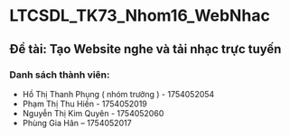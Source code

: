 # LTCSDL_TK73_Nhom16_WebNhac
## Đề tài: Tạo Website nghe và tải nhạc trực tuyến
### Danh sách thành viên:
+ Hồ Thị Thanh Phụng ( nhóm trưởng ) - 1754052054
+ Phạm Thị Thu Hiền - 1754052019
+ Nguyễn Thị Kim Quyên - 1754052060
+ Phùng Gia Hân – 1754052017
